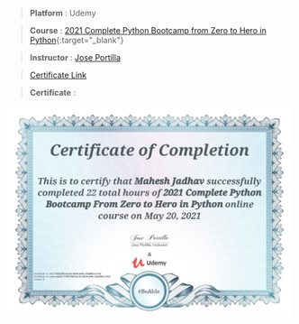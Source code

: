 
> **Platform** : Udemy

> **Course** : [2021 Complete Python Bootcamp from Zero to Hero in Python](https://udemy.com){:target="_blank"}

> **Instructor** : [Jose Portilla]()

> <a target="_blank" href="https://udemy-certificate.s3.amazonaws.com/image/UC-71621593-ba1d-43e9-a68c-d2a86fcc73af.jpg">Certificate Link</a>

> **Certificate** : 

<img src="./Certificates/Udemy/2021CompletePythonBootcamp.jpg" alt="Python Bootcamp">
